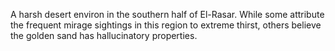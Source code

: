 A harsh desert environ in the southern half of El-Rasar. While some attribute the frequent mirage sightings in this region to extreme thirst, others believe the golden sand has hallucinatory properties.
